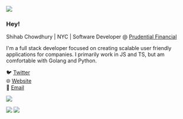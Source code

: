 ![](https://i.imgur.com/4M7IWwP.gif)

### Hey!

<!--
**aiomonitors/aiomonitors** is a ✨ _special_ ✨ repository because its `README.md` (this file) appears on your GitHub profile.
-->

Shihab Chowdhury | NYC | Software Developer @ [Prudential Financial](https://prudential.com/)

I'm a full stack developer focused on creating scalable user friendly applications for companies. I primarily work in JS and TS, but am comfortable with Golang and Python.

🐦 [Twitter](https://twitter.com/aiomonitors) <br>
🌐 [Website](https://shihab.dev) <br>
📩 [Email](mailto:navr@discoders.us) <br>

![](https://i.imgur.com/4M7IWwP.gif)

![](https://github-readme-stats.vercel.app/api?username=aiomonitors&count_private=true&theme=onedark)
![](https://github-readme-stats.vercel.app/api/top-langs/?username=aiomonitors&layout=compact&show_icons=true&title_color=fff&icon_color=79ff97&text_color=9f9f9f&bg_color=232323)
